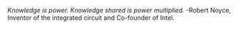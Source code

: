 *Knowledge is power. Knowledge shared is power multiplied.*
-Robert Noyce, Inventor of the integrated circuit and Co-founder of Intel.
